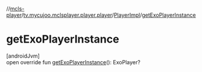 //[mcls-player](../../../index.md)/[tv.mycujoo.mclsplayer.player.player](../index.md)/[PlayerImpl](index.md)/[getExoPlayerInstance](get-exo-player-instance.md)

# getExoPlayerInstance

[androidJvm]\
open override fun [getExoPlayerInstance](get-exo-player-instance.md)(): ExoPlayer?
